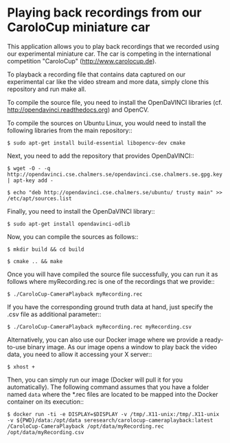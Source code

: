 Playing back recordings from our CaroloCup miniature car
========================================================

This application allows you to play back recordings that
we recorded using our experimental miniature car. The car
is competing in the international competition "CaroloCup"
(http://www.carolocup.de).

To playback a recording file that contains data captured
on our experimental car like the video stream and more data,
simply clone this repository and run make all.

To compile the source file, you need to install the
OpenDaVINCI libraries (cf. http://opendavinci.readthedocs.org)
and OpenCV.

To compile the sources on Ubuntu Linux, you would need to
install the following libraries from the main repository::

    $ sudo apt-get install build-essential libopencv-dev cmake

Next, you need to add the repository that provides OpenDaVINCI::

    $ wget -O - -q http://opendavinci.cse.chalmers.se/opendavinci.cse.chalmers.se.gpg.key | apt-key add -

    $ echo "deb http://opendavinci.cse.chalmers.se/ubuntu/ trusty main" >> /etc/apt/sources.list

Finally, you need to install the OpenDaVINCI library::

    $ sudo apt-get install opendavinci-odlib 

Now, you can compile the sources as follows::

    $ mkdir build && cd build

    $ cmake .. && make

Once you will have compiled the source file successfully,
you can run it as follows where myRecording.rec is one
of the recordings that we provide::

    $ ./CaroloCup-CameraPlayback myRecording.rec

If you have the corresponding ground truth data at hand,
just specify the .csv file as additional parameter::

    $ ./CaroloCup-CameraPlayback myRecording.rec myRecording.csv

Alternatively, you can also use our Docker image where
we provide a ready-to-use binary image. As our image
opens a window to play back the video data, you need to
allow it accessing your X server::

    $ xhost +

Then, you can simply run our image (Docker will pull it
for you automatically). The following command assumes that
you have a folder named ``data`` where the *.rec files
are located to be mapped into the Docker container on
its execution::

    $ docker run -ti -e DISPLAY=$DISPLAY -v /tmp/.X11-unix:/tmp/.X11-unix -v ${PWD}/data:/opt/data seresearch/carolocup-cameraplayback:latest /CaroloCup-CameraPlayback /opt/data/myRecording.rec /opt/data/myRecording.csv

